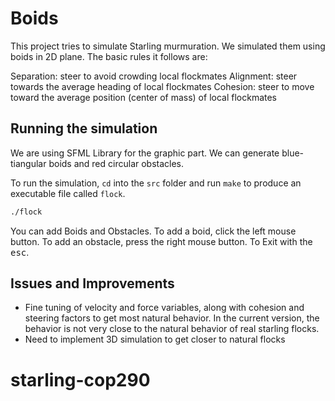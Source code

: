 # Boids

This project tries to simulate Starling murmuration. We simulated them using boids in 2D plane. The basic rules it follows are:

   Separation: steer to avoid crowding local flockmates
   Alignment: steer towards the average heading of local flockmates
   Cohesion: steer to move toward the average position (center of mass) of local flockmates

## Running the simulation
We are using SFML Library for the graphic part. We can generate blue-tiangular boids and red circular obstacles. 

To run the simulation, `cd` into the `src` folder and run `make` to produce an executable file called `flock`.

```bash
./flock
```

You can add Boids and Obstacles. To add a boid, click the left mouse button. To add an obstacle, press the right mouse button.
To Exit with the <kbd>esc</kbd>.

## Issues and Improvements
- Fine tuning of velocity and force variables, along with cohesion and steering factors to get most natural behavior. In the current version, the behavior is not very close to the natural behavior of real starling flocks.
- Need to implement 3D simulation to get closer to natural flocks

# starling-cop290
